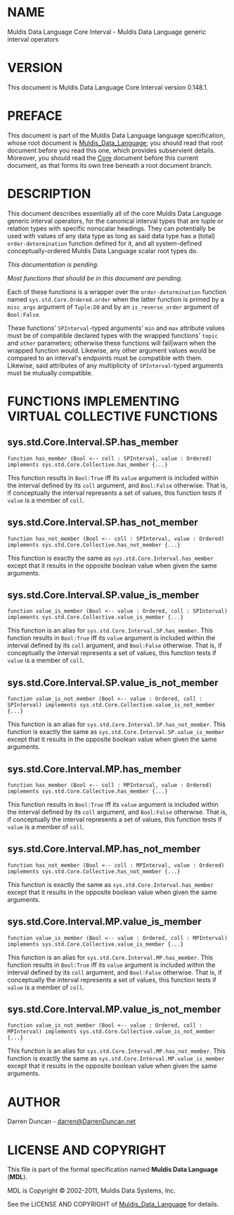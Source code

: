 # NAME

Muldis Data Language Core Interval - Muldis Data Language generic interval operators

# VERSION

This document is Muldis Data Language Core Interval version 0.148.1.

# PREFACE

This document is part of the Muldis Data Language language specification, whose root
document is [Muldis_Data_Language](Muldis_Data_Language.md); you should read that root document before
you read this one, which provides subservient details.  Moreover, you
should read the [Core](Muldis_Data_Language_Core.md) document before this current
document, as that forms its own tree beneath a root document branch.

# DESCRIPTION

This document describes essentially all of the core Muldis Data Language generic
interval operators, for the canonical interval types that are tuple or
relation types with specific nonscalar headings.  They can potentially be
used with values of any data type as long as said data type has a (total)
`order-determination` function defined for it, and all system-defined
conceptually-ordered Muldis Data Language scalar root types do.

*This documentation is pending.*

*Most functions that should be in this document are pending.*

Each of these functions is a wrapper over the `order-determination`
function named `sys.std.Core.Ordered.order` when the latter function is
primed by a `misc_args` argument of `Tuple:D0` and by
an `is_reverse_order` argument of `Bool:False`.

These functions' `SPInterval`-typed arguments' `min` and `max` attribute
values must be of compatible declared types with the wrapped functions'
`topic` and `other` parameters; otherwise these functions will fail|warn
when the wrapped function would.  Likewise, any other argument values would
be compared to an interval's endpoints must be compatible with them.
Likewise, said attributes of any multiplicity of `SPInterval`-typed
arguments must be mutually compatible.

# FUNCTIONS IMPLEMENTING VIRTUAL COLLECTIVE FUNCTIONS

## sys.std.Core.Interval.SP.has_member

`function has_member (Bool <-- coll : SPInterval, value : Ordered)
implements sys.std.Core.Collective.has_member {...}`

This function results in `Bool:True` iff its `value` argument is included
within the interval defined by its `coll` argument, and `Bool:False`
otherwise.  That is, if conceptually the interval represents a set of
values, this function tests if `value` is a member of `coll`.

## sys.std.Core.Interval.SP.has_not_member

`function has_not_member (Bool <-- coll : SPInterval, value : Ordered)
implements sys.std.Core.Collective.has_not_member {...}`

This function is exactly the same as `sys.std.Core.Interval.has_member`
except that it results in the opposite boolean value when given the same
arguments.

## sys.std.Core.Interval.SP.value_is_member

`function value_is_member (Bool <-- value : Ordered, coll : SPInterval)
implements sys.std.Core.Collective.value_is_member {...}`

This function is an alias for `sys.std.Core.Interval.SP.has_member`.  This
function results in `Bool:True` iff its `value` argument is included
within the interval defined by its `coll` argument, and `Bool:False`
otherwise.  That is, if conceptually the interval represents a set of
values, this function tests if `value` is a member of `coll`.

## sys.std.Core.Interval.SP.value_is_not_member

`function value_is_not_member (Bool <--
value : Ordered, coll : SPInterval)
implements sys.std.Core.Collective.value_is_not_member {...}`

This function is an alias for `sys.std.Core.Interval.SP.has_not_member`.
This function is exactly the same as
`sys.std.Core.Interval.SP.value_is_member` except that it
results in the opposite boolean value when given the same arguments.

## sys.std.Core.Interval.MP.has_member

`function has_member (Bool <-- coll : MPInterval, value : Ordered)
implements sys.std.Core.Collective.has_member {...}`

This function results in `Bool:True` iff its `value` argument is included
within the interval defined by its `coll` argument, and `Bool:False`
otherwise.  That is, if conceptually the interval represents a set of
values, this function tests if `value` is a member of `coll`.

## sys.std.Core.Interval.MP.has_not_member

`function has_not_member (Bool <-- coll : MPInterval, value : Ordered)
implements sys.std.Core.Collective.has_not_member {...}`

This function is exactly the same as `sys.std.Core.Interval.has_member`
except that it results in the opposite boolean value when given the same
arguments.

## sys.std.Core.Interval.MP.value_is_member

`function value_is_member (Bool <-- value : Ordered, coll : MPInterval)
implements sys.std.Core.Collective.value_is_member {...}`

This function is an alias for `sys.std.Core.Interval.MP.has_member`.  This
function results in `Bool:True` iff its `value` argument is included
within the interval defined by its `coll` argument, and `Bool:False`
otherwise.  That is, if conceptually the interval represents a set of
values, this function tests if `value` is a member of `coll`.

## sys.std.Core.Interval.MP.value_is_not_member

`function value_is_not_member (Bool <--
value : Ordered, coll : MPInterval)
implements sys.std.Core.Collective.value_is_not_member {...}`

This function is an alias for `sys.std.Core.Interval.MP.has_not_member`.
This function is exactly the same as
`sys.std.Core.Interval.MP.value_is_member` except that it
results in the opposite boolean value when given the same arguments.

# AUTHOR

Darren Duncan - darren@DarrenDuncan.net

# LICENSE AND COPYRIGHT

This file is part of the formal specification named
**Muldis Data Language** (**MDL**).

MDL is Copyright © 2002-2011, Muldis Data Systems, Inc.

See the LICENSE AND COPYRIGHT of [Muldis_Data_Language](Muldis_Data_Language.md) for details.
